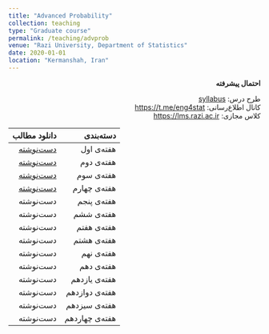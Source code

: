 ```yaml
---
title: "Advanced Probability"
collection: teaching
type: "Graduate course"
permalink: /teaching/advprob
venue: "Razi University, Department of Statistics"
date: 2020-01-01
location: "Kermanshah, Iran"
---
```


<p dir='rtl' align='right'><b>
  احتمال پیشرفته
</b></p>

<p dir='rtl' align='right'>
  طرح درس: <a href="../files/Cpp/cppSyllabus.pdf">syllabus</a>
  <br/>
  کانال اطلاع‌رسانی: <a href="https://t.me/eng4stat">https://t.me/eng4stat</a>
  <br/>
  کلاس مجازی: <a href="https://lms.razi.ac.ir">https://lms.razi.ac.ir</a>
</p>


| دانلود مطالب | دسته‌بندی |
|---:|---:|
| [دست‌نوشته](../files/advprob/AdvProb1.pdf) | هفته‌ی اول |
| [دست‌نوشته](../files/advprob/AdvProb2.pdf) | هفته‌ی دوم |
| [دست‌نوشته](../files/advprob/AdvProb3.pdf) | هفته‌ی سوم |
| [دست‌نوشته](../files/advprob/AdvProb4.pdf) | هفته‌ی چهارم |
| دست‌نوشته | هفته‌ی پنجم |
| دست‌نوشته | هفته‌ی ششم |
| دست‌نوشته | هفته‌ی هفتم |
| دست‌نوشته | هفته‌ی هشتم |
| دست‌نوشته | هفته‌ی نهم |
| دست‌نوشته | هفته‌ی دهم |
| دست‌نوشته | هفته‌ی یازدهم |
| دست‌نوشته | هفته‌ی دوازدهم |
| دست‌نوشته | هفته‌ی سیزدهم |
| دست‌نوشته | هفته‌ی چهاردهم |

